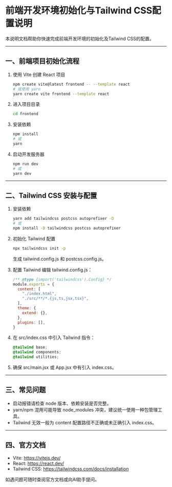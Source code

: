 # 前端开发环境初始化与Tailwind CSS配置说明

本说明文档帮助你快速完成前端开发环境的初始化及Tailwind CSS的配置。

---

## 一、前端项目初始化流程

1. 使用 Vite 创建 React 项目
   ```bash
   npm create vite@latest frontend -- --template react
   # 或使用 yarn
   yarn create vite frontend --template react
   ```

2. 进入项目目录
   ```bash
   cd frontend
   ```

3. 安装依赖
   ```bash
   npm install
   # 或
   yarn
   ```

4. 启动开发服务器
   ```bash
   npm run dev
   # 或
   yarn dev
   ```

---

## 二、Tailwind CSS 安装与配置

1. 安装依赖
   ```bash
   yarn add tailwindcss postcss autoprefixer -D
   # 或
   npm install -D tailwindcss postcss autoprefixer
   ```

2. 初始化 Tailwind 配置
   ```bash
   npx tailwindcss init -p
   ```
   生成 tailwind.config.js 和 postcss.config.js。

3. 配置 Tailwind
   编辑 tailwind.config.js：
   ```js
   /** @type {import('tailwindcss').Config} */
   module.exports = {
     content: [
       "./index.html",
       "./src/**/*.{js,ts,jsx,tsx}",
     ],
     theme: {
       extend: {},
     },
     plugins: [],
   }
   ```

4. 在 src/index.css 中引入 Tailwind 指令：
   ```css
   @tailwind base;
   @tailwind components;
   @tailwind utilities;
   ```

5. 确保 src/main.jsx 或 App.jsx 中有引入 index.css。

---

## 三、常见问题
- 启动报错请检查 node 版本、依赖安装是否完整。
- yarn/npm 混用可能导致 node_modules 冲突，建议统一使用一种包管理工具。
- Tailwind 无效一般为 content 配置路径不正确或未正确引入 index.css。

---

## 四、官方文档
- Vite: https://vitejs.dev/
- React: https://react.dev/
- Tailwind CSS: https://tailwindcss.com/docs/installation

如遇问题可随时查阅官方文档或向AI助手提问。
